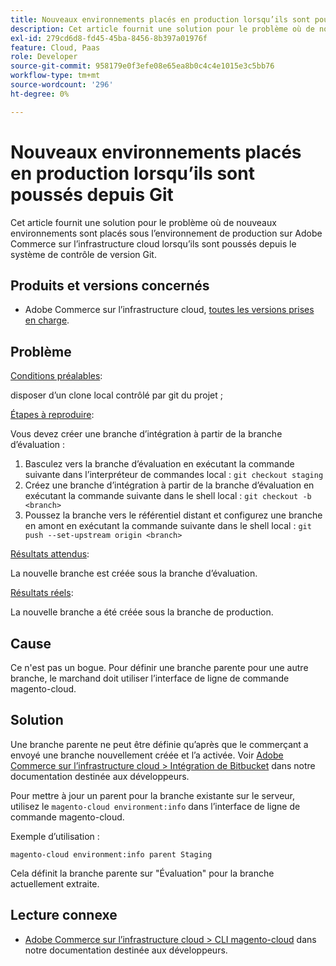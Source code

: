 ```yaml
---
title: Nouveaux environnements placés en production lorsqu’ils sont poussés depuis Git
description: Cet article fournit une solution pour le problème où de nouveaux environnements sont placés sous l’environnement de production sur Adobe Commerce sur l’infrastructure cloud lorsqu’ils sont poussés depuis le système de contrôle de version Git.
exl-id: 279cd6d8-fd45-45ba-8456-8b397a01976f
feature: Cloud, Paas
role: Developer
source-git-commit: 958179e0f3efe08e65ea8b0c4c4e1015e3c5bb76
workflow-type: tm+mt
source-wordcount: '296'
ht-degree: 0%

---
```


# Nouveaux environnements placés en production lorsqu’ils sont poussés depuis Git

Cet article fournit une solution pour le problème où de nouveaux environnements sont placés sous l’environnement de production sur Adobe Commerce sur l’infrastructure cloud lorsqu’ils sont poussés depuis le système de contrôle de version Git.

## Produits et versions concernés

* Adobe Commerce sur l’infrastructure cloud, [toutes les versions prises en charge](https://magento.com/sites/default/files/magento-software-lifecycle-policy.pdf).

## Problème

<u>Conditions préalables</u>:

disposer d’un clone local contrôlé par git du projet ;

<u>Étapes à reproduire</u>:

Vous devez créer une branche d’intégration à partir de la branche d’évaluation :

1. Basculez vers la branche d’évaluation en exécutant la commande suivante dans l’interpréteur de commandes local : `git checkout staging`
1. Créez une branche d’intégration à partir de la branche d’évaluation en exécutant la commande suivante dans le shell local : `git checkout -b <branch>`
1. Poussez la branche vers le référentiel distant et configurez une branche en amont en exécutant la commande suivante dans le shell local : `git push --set-upstream origin <branch>`

<u>Résultats attendus</u>:

La nouvelle branche est créée sous la branche d’évaluation.

<u>Résultats réels</u>:

La nouvelle branche a été créée sous la branche de production.

## Cause

Ce n&#39;est pas un bogue. Pour définir une branche parente pour une autre branche, le marchand doit utiliser l’interface de ligne de commande magento-cloud.

## Solution

Une branche parente ne peut être définie qu’après que le commerçant a envoyé une branche nouvellement créée et l’a activée. Voir [Adobe Commerce sur l’infrastructure cloud > Intégration de Bitbucket](https://devdocs.magento.com/cloud/integrations/bitbucket-integration.html#create-a-new-cloud-branch) dans notre documentation destinée aux développeurs.

Pour mettre à jour un parent pour la branche existante sur le serveur, utilisez le `magento-cloud environment:info` dans l’interface de ligne de commande magento-cloud.

Exemple d’utilisation :

`magento-cloud environment:info parent Staging`

Cela définit la branche parente sur &quot;Évaluation&quot; pour la branche actuellement extraite.

## Lecture connexe

* [Adobe Commerce sur l’infrastructure cloud > CLI magento-cloud](https://devdocs.magento.com/cloud/reference/cli-ref-topic.html) dans notre documentation destinée aux développeurs.
